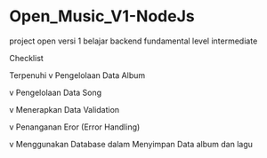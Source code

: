 # Open_Music_V1-NodeJs
project open versi 1 belajar backend fundamental level intermediate

Checklist

Terpenuhi
v Pengelolaan Data Album

v Pengelolaan Data Song

v Menerapkan Data Validation

v Penanganan Eror (Error Handling)

v Menggunakan Database dalam Menyimpan Data album dan lagu
